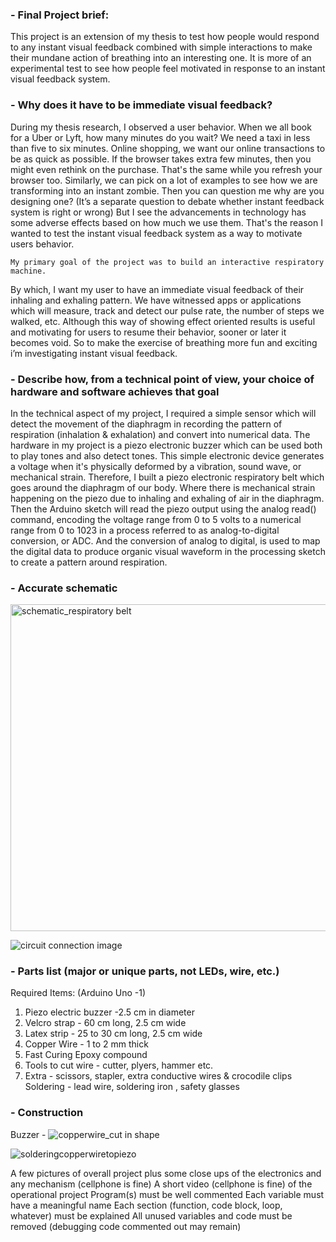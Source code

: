### - Final Project brief:

This project is an extension of my thesis to test how people would respond 
to any instant visual feedback combined with simple interactions to make their mundane 
action of breathing into an interesting one. It is more of an experimental test to see 
how people feel motivated in response to an instant visual feedback system. 

### - Why does it have to be immediate visual feedback?
During my thesis research, I observed a user behavior. 
When we all book for a Uber or Lyft, how many minutes do you wait? We need a taxi in less 
than five to six minutes. Online shopping, we want our online transactions to be as quick as possible. 
If the browser takes extra few minutes, then you might even rethink on the purchase. That's the same 
while you refresh your browser too. Similarly, we can pick on a lot of examples to see how we are 
transforming into an instant zombie. Then you can question me why are you designing one? 
(It’s a separate question to debate whether instant feedback system is right or wrong) 
But I see the advancements in technology has some adverse effects based on how much we use them. 
That's the reason I wanted to test the instant visual feedback system as a way to motivate users behavior.

    My primary goal of the project was to build an interactive respiratory machine.
By which, I want my user to have an immediate visual feedback of their inhaling and 
exhaling pattern. We have witnessed apps or applications which will measure, track 
and detect our pulse rate, the number of steps we walked, etc. Although this way of 
showing effect oriented results is useful and motivating for users to resume their 
behavior, sooner or later it becomes void. So to make the exercise of breathing more 
fun and exciting i’m investigating instant visual feedback.  

### - Describe how, from a technical point of view, your choice of hardware and software achieves that goal 
In the technical aspect of my project, I required a simple sensor which will detect the movement 
of the diaphragm in recording the pattern of respiration (inhalation & exhalation) and convert into 
numerical data. The hardware in my project is a piezo electronic buzzer which can be used both to play 
tones and also detect tones. This simple electronic device generates a voltage when it's physically 
deformed by a vibration, sound wave, or mechanical strain. Therefore, I built a piezo electronic 
respiratory belt which goes around the diaphragm of our body. Where there is mechanical strain 
happening on the piezo due to inhaling and exhaling of air in the diaphragm. Then the Arduino 
sketch will read the piezo output using the analog read() command, encoding the voltage range 
from 0 to 5 volts to a numerical range from 0 to 1023 in a process referred to as analog-to-digital 
conversion, or ADC. And the conversion of analog to digital, is used to map the digital data to 
produce organic visual waveform in the processing sketch to create a pattern around respiration.

### - Accurate schematic
<img width="523" alt="schematic_respiratory belt" src="https://cloud.githubusercontent.com/assets/13222494/25495017/8c8b969e-2b30-11e7-9b29-d1207aa59b9d.png">

![circuit connection image](https://cloud.githubusercontent.com/assets/13222494/25495151/0e2eb3a2-2b31-11e7-8f98-2356a76119cc.png)

### - Parts list (major or unique parts, not LEDs, wire, etc.)
Required Items: (Arduino Uno -1)
1. Piezo electric buzzer -2.5 cm in diameter
2. Velcro strap - 60 cm long, 2.5 cm wide
3. Latex strip - 25 to 30 cm long, 2.5 cm wide
4. Copper Wire - 1 to 2 mm thick
5. Fast Curing Epoxy compound 
6. Tools to cut wire - cutter, plyers, hammer etc.
7. Extra - scissors, stapler, extra conductive wires & crocodile clips 
Soldering - lead wire, soldering iron , safety glasses
### - Construction
Buzzer -
![copperwire_cut in shape](https://cloud.githubusercontent.com/assets/13222494/25790706/d2ed0676-336f-11e7-877f-4a091a7e0f10.JPG)

![solderingcopperwiretopiezo](https://cloud.githubusercontent.com/assets/13222494/25790769/48be50da-3370-11e7-864a-4f6875540613.JPG)






A few pictures of overall project plus some close ups of the electronics and any mechanism (cellphone is fine)
A short video (cellphone is fine) of the operational project
Program(s) must be well commented
Each variable must have a meaningful name
Each section (function, code block, loop, whatever) must be explained
All unused variables and code must be removed (debugging code commented out may remain)




		
